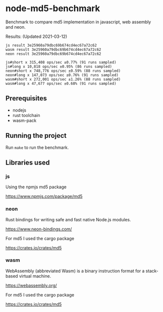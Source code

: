 # node-md5-benchmark

Benchmark to compare md5 implementation in javascript, web assembly and neon.

Results: (Updated 2021-03-12)

```plaintxt
js result 3e25960a79dbc69b674cd4ec67a72c62
wasm result 3e25960a79dbc69b674cd4ec67a72c62
neon result 3e25960a79dbc69b674cd4ec67a72c62

js#short x 315,408 ops/sec ±0.77% (91 runs sampled)
js#long x 10,818 ops/sec ±0.95% (86 runs sampled)
neon#short x 748,776 ops/sec ±0.59% (88 runs sampled)
neon#long x 147,073 ops/sec ±0.76% (91 runs sampled)
wasm#short x 272,001 ops/sec ±1.26% (88 runs sampled)
wasm#long x 47,677 ops/sec ±0.68% (91 runs sampled)
```

## Prerequisites

* nodejs
* rust toolchain
* wasm-pack

## Running the project

Run `make` to run the benchmark.

## Libraries used

### js

Using the npmjs md5 package

https://www.npmjs.com/package/md5

### neon

Rust bindings for writing safe and fast native Node.js modules.

https://www.neon-bindings.com/

For md5 I used the cargo package

https://crates.io/crates/md5

### wasm

WebAssembly (abbreviated Wasm) is a binary instruction format for a stack-based virtual machine.

https://webassembly.org/

For md5 I used the cargo package

https://crates.io/crates/md5
